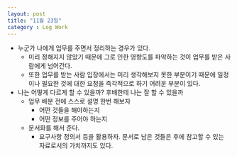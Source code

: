 ```yaml
---
layout: post
title: "11월 23일"
category : Log Work
---
```


- 누군가 나에게 업무를 주면서 정리하는 경우가 있다.
  - 미리 정해지지 않았기 때문에 그로 인한 영향도를 파악하는 것이 업무를 받은 사람에게 넘어간다.
  - 또한 업무를 받는 사람 입장에서는 미리 생각해보지 못한 부분이기 때문에 일정이나 필요한 것에 대한 요청을 즉각적으로 하기 어려운 부분이 있다.
- 나는 어떻게 다르게 할 수 있을까? 후배한테 나는 잘 할 수 있을까
  - 업무 배분 전에 스스로 설명 한번 해보자
    - 어떤 것들을 해야하는지
    - 어떤 정보를 주어야 하는지
  - 문서화를 해서 준다.
    - 요구사항 정의서 등을 활용하자. 문서로 남은 것들은 후에 참고할 수 있는 자료로서의 가치까지도 있다.
